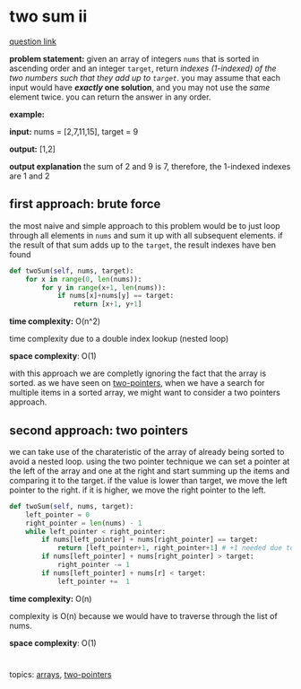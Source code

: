 
# two sum ii

[question link](https://leetcode.com/problems/two-sum-ii-input-array-is-sorted/)

**problem statement:**
given an array of integers  `nums` that is sorted in ascending order  and an integer  `target`, return  _indexes (1-indexed) of the two numbers such that they add up to  `target`_.
you may assume that each input would have  **_exactly_  one solution**, and you may not use the  _same_  element twice.
you can return the answer in any order.

**example:**

**input:** nums = [2,7,11,15], target = 9

**output:** [1,2]

**output explanation** the sum of 2 and 9 is 7, therefore, the 1-indexed indexes are 1 and 2


## first approach: brute force
the most naive and simple approach to this problem would be to just loop through all elements in `nums` and sum it up with all subsequent elements. if the result of that sum adds up to the `target`, the result indexes have ben found
```python
def twoSum(self, nums, target):
    for x in range(0, len(nums)):
        for y in range(x+1, len(nums)):
            if nums[x]+nums[y] == target:
                return [x+1, y+1]
```
**time complexity:** O(n^2)

time complexity due to a double index lookup (nested loop)

**space complexity**: O(1)

with this approach we are completly ignoring the fact that the array is sorted. as we have seen on [two-pointers](two-pointers.md), when we have a search for multiple items in a sorted array, we might want to consider a two pointers approach.


## second approach: two pointers

we can take use of the charateristic of the array of already being sorted to avoid a nested loop. using the two pointer technique we can set a pointer at the left of the array and one at the right and start summing up the items and comparing it to the target. if the value is lower than target, we move the left pointer to the right. if it is higher, we move the right pointer to the left. 

```python
def twoSum(self, nums, target):
    left_pointer = 0
    right_pointer = len(nums) - 1
    while left_pointer < right_pointer:
        if nums[left_pointer] + nums[right_pointer] == target:
            return [left_pointer+1, right_pointer+1] # +1 needed due to 1-indexed behavior
        if nums[left_pointer] + nums[right_pointer] > target:
            right_pointer -= 1
        if nums[left_pointer] + nums[r] < target:
            left_pointer +=  1

```
**time complexity:** O(n)

complexity is O(n) because we would have to traverse through the list of nums. 

**space complexity**: O(1)


#
topics: [arrays](arrays.md), [two-pointers](two-pointers.md)
